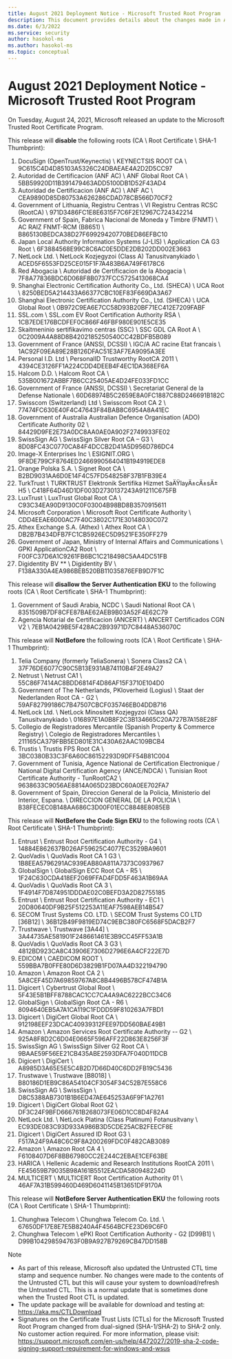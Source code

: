 ```yaml
---
title: August 2021 Deployment Notice - Microsoft Trusted Root Program 
description: This document provides details about the changes made in August 2021 to the root store.
ms.date: 6/3/2022
ms.service: security
author: hasokol-ms
ms.author: hasokol-ms
ms.topic: conceptual
---
```


# August 2021 Deployment Notice - Microsoft Trusted Root Program 

On Tuesday, August 24, 2021, Microsoft released an update to the Microsoft Trusted Root Certificate Program.

This release will **disable** the following roots (CA \ Root Certificate \ SHA-1 Thumbprint):
1. DocuSign (OpenTrust/Keynectis)	\\ KEYNECTSIS ROOT CA	\\ 9C615C4D4D85103A5326C24DBAEAE4A2D2D5CC97
2. Autoridad de Certificacion (ANF AC)	\\ ANF Global Root CA	\\ 5BB59920D11B391479463ADD5100DB1D52F43AD4
3. Autoridad de Certificacion (ANF AC)	\\ ANF AC	\\ CEA9890D85D80753A626286CDAD78CB566D70CF2
4. Government of Lithuania, Registru Centras	\\ VI Registru Centras RCSC (RootCA)	\\ 971D3486FC1E8E6315F7C6F2E12967C724342214
5. Government of Spain, Fabrica Nacional de Moneda y Timbre (FNMT)	\\ AC RAIZ FNMT-RCM (B8651)	\\ B865130BEDCA38D27F69929420770BED86EFBC10
6. Japan Local Authority Information Systems (J-LIS)	\\ Application CA G3 Root	\\ 6F3884568E99C8C6AC0E5DDE2DB202DD002E3663
7. NetLock Ltd.	\\ NetLock Kozjegyzoi (Class A) Tanusitvanykiado	\\ ACED5F6553FD25CE015F1F7A483B6A749F6178C6
8. Red Abogacia	\\ Autoridad de Certificacion de la Abogacia	\\ 7F8A77836BDC6D068F8B0737FCC5725413068CA4
9. Shanghai Electronic Certification Authority Co., Ltd. (SHECA)	\\ UCA Root	\\ 8250BED5A214433A66377CBC10EF83F669DA3A67
10. Shanghai Electronic Certification Authority Co., Ltd. (SHECA)	\\ UCA Global Root	\\ 0B972C9EA6E7CC58D93B20BF71EC412E7209FABF
11. SSL.com	\\ SSL.com EV Root Certification Authority RSA	\\ 1CB7EDE176BCDFEF0C866F46FBF980E901E5CE35
12. Skaitmeninio sertifikavimo centras (SSC)	\\ SSC GDL CA Root A	\\ 0C2009A4A88D8B4202185250540CC42BDFB5B089
13. Government of France (ANSSI, DCSSI)	\\ IGC/A AC racine Etat francais	\\ 1AC92F09EA89E28B126DFAC51E3AF7EA9095A3EE
14. Personal I.D. Ltd	\\ PersonalID Trustworthy RootCA 2011	\\ 4394CE3126FF1A224CDD4DEEB4F4EC1DA368EF6A
15. Halcom D.D.	\\ Halcom Root CA	\\ 535B001672ABBF7B6CC25405AE4D24FE033FD1CC
16. Government of France (ANSSI, DCSSI)	\\ Secretariat General de la Defense Nationale	\\ 60D68974B5C2659E8A0FC1887C88D246691B182C
17. Swisscom (Switzerland) Ltd	\\ Swisscom Root CA 2	\\ 77474FC630E40F4C47643F84BAB8C6954A8A41EC
18. Government of Australia	Australian Defence Organisation (ADO) Certificate Authority 02	\\ 84429D9FE2E73A0DC8AA0AE0A902F2749933FE02
19. SwissSign AG	\\ SwissSign Silver Root CA – G3	\\ 8D08FC43C0770CA84F4DCCB2D41A5D956D786DC4
20. Image-X Enterprises Inc	\\ ESIGNIT.ORG	\\ 9F8DE799CF8764ED2466990564041B194919EDE8
21. Orange Polska S.A.	\\ Signet Root CA	\\ B2BD9031AA6D0E14F4C57FD548258F37B1FB39E4
22. TurkTrust	\\ TURKTRUST Elektronik Sertifika Hizmet SaÄŸlayÄ±cÄ±sÄ± H5	\\ C418F64D46D1DF003D2730137243A91211C675FB
23. LuxTrust	\\ LuxTrust Global Root CA	\\ C93C34EA90D9130C0F03004B98BD8B3570915611
24. Microsoft Corporation	\\ Microsoft Root Certificate Authority	\\ CDD4EEAE6000AC7F40C3802C171E30148030C072
25. Athex Exchange S.A. (Athex)	\\ Athex Root CA	\\ DB2B7B434DFB7FC1CB5926EC5D9521FE350FF279
26. Government of Japan, Ministry of Internal Affairs and Communications	\\ GPKI ApplicationCA2 Root	\\ F00FC37D6A1C9261FB6BC1C218498C5AA4DC51FB
27. Digidentity BV **	\\ Digidentity BV	\\ F138A330A4EA986BEB520BB11035876EFB9D7F1C


This release will **disallow the Server Authentication EKU** to the following roots (CA \ Root Certificate \ SHA-1 Thumbprint):
1. Government of Saudi Arabia, NCDC	\\ Saudi National Root CA	\\ 8351509B7DF8CFE87BAE62AEB9B03A52F4E62C79
2. Agencia Notarial de Certificacion (ANCERT)	\\ ANCERT Certificados CGN V2	\\ 7EB1A0429BE5F428AC2B93971D7C8448A536070C


This release will **NotBefore** the following roots (CA \ Root Certificate \ SHA-1 Thumbprint):
1. Telia Company (formerly TeliaSonera)	\\ Sonera Class2 CA	\\ 37F76DE6077C90C5B13E931AB74110B4F2E49A27
2. Netrust	\\ Netrust CA1	\\ 55C86F7414AC8BDD6814F4D86AF15F3710E104D0
3. Government of The Netherlands, PKIoverheid (Logius)	\\ Staat der Nederlanden Root CA - G2	\\ 59AF82799186C7B47507CBCF035746EB04DDB716
4. NetLock Ltd.	\\ NetLock Minositett Kozjegyzoi (Class QA) Tanusitvanykiado	\\ 016897E1A0B8F2C3B134665C20A727B7A158E28F
5. Collegio de Registradores Mercantile (Spanish Property & Commerce Registry)	\\ Colegio de Registradores Mercantiles	\\ 211165CA379FBB5ED801E31C430A62AAC109BCB4
6. Trustis	\\ Trustis FPS Root CA	\\ 3BC0380B33C3F6A60C86152293D9DFF54B81C004
7. Government of Tunisia, Agence National de Certification Electronique / National Digital Certification Agency (ANCE/NDCA)	\\ Tunisian Root Certificate Authority - TunRootCA2	\\ 9638633C9056AE8814A065D23BDC60A0EE702FA7
8. Government of Spain, Direccion General de la Policia, Ministerio del Interior, Espana.	\\ DIRECCION GENERAL DE LA POLICIA	\\ B38FECEC0B148AA686C3D00F01ECC8848E8085EB


This release will **NotBefore the Code Sign EKU** to the following roots (CA \ Root Certificate \ SHA-1 Thumbprint):
1. Entrust	\\ Entrust Root Certification Authority - G4	\\ 14884E862637B026AF59625C4077EC3529BA9601
2. QuoVadis	\\ QuoVadis Root CA 1 G3	\\ 1B8EEA5796291AC939EAB80A811A7373C0937967
3. GlobalSign	\\ GlobalSign ECC Root CA - R5	\\ 1F24C630CDA418EF2069FFAD4FDD5F463A1B69AA
4. QuoVadis	\\ QuoVadis Root CA 3	\\ 1F4914F7D874951DDDAE02C0BEFD3A2D82755185
5. Entrust	\\ Entrust Root Certification Authority - EC1	\\ 20D80640DF9B25F512253A11EAF7598AEB14B547
6. SECOM Trust Systems CO. LTD.	\\ SECOM Trust Systems CO LTD [36B12]	\\ 36B12B49F9819ED74C9EBC380FC6568F5DACB2F7
7. Trustwave	\\ Trustwave [3A44]	\\ 3A44735AE581901F248661461E3B9CC45FF53A1B
8. QuoVadis	\\ QuoVadis Root CA 3 G3	\\ 4812BD923CA8C43906E7306D2796E6A4CF222E7D
9. EDICOM	\\ CAEDICOM ROOT	\\ 559BBA7B0FFE80D6D3829B1FD07AA4D322194790
10. Amazon	\\ Amazon Root CA 2	\\ 5A8CEF45D7A69859767A8C8B4496B578CF474B1A
11. Digicert	\\ Cybertrust Global Root	\\ 5F43E5B1BFF8788CAC1CC7CA4A9AC6222BCC34C6
12. GlobalSign	\\ GlobalSign Root CA - R6	\\ 8094640EB5A7A1CA119C1FDDD59F810263A7FBD1
13. Digicert	\\ DigiCert Global Root CA	\\ 912198EEF23DCAC40939312FEE97DD560BAE49B1
14. Amazon	\\ Amazon Services Root Certificate Authority -- G2	\\ 925A8F8D2C6D04E0665F596AFF22D863E8256F3F
15. SwissSign AG	\\ SwissSign Silver G2 Root CA	\\ 9BAAE59F56EE21CB435ABE2593DFA7F040D11DCB
16. Digicert	\\ DigiCert	\\ A8985D3A65E5E5C4B2D7D66D40C6DD2FB19C5436
17. Trustwave	\\ Trustwave [B8018]	\\ B80186D1EB9C86A54104CF3054F34C52B7E558C6
18. SwissSign AG	\\ SwissSign	\\ D8C5388AB7301B1B6ED47AE645253A6F9F1A2761
19. Digicert	\\ DigiCert Global Root G2	\\ DF3C24F9BFD666761B268073FE06D1CC8D4F82A4
20. NetLock Ltd.	\\ NetLock Platina (Class Platinum) Fotanusitvany	\\ EC93DE083C93D933A986B3D5CDE25ACB2FEECF8E
21. Digicert	\\ DigiCert Assured ID Root G3	\\ F517A24F9A48C6C9F8A200269FDC0F482CAB3089
22. Amazon	\\ Amazon Root CA 4	\\ F6108407D6F8BB67980CC2E244C2EBAE1CEF63BE
23. HARICA	\\ Hellenic Academic and Research Institutions RootCA 2011	\\ FE45659B79035B98A161B5512EACDA580948224D
24. MULTICERT	\\ MULTICERT Root Certification Authority 01	\\ 46AF7A31B599460D469D6041145B13651DF9170A

This release will **NotBefore Server Authentication EKU** the following roots (CA \ Root Certificate \ SHA-1 Thumbprint):
1. Chunghwa Telecom	\\ Chunghwa Telecom Co. Ltd.	\\ 67650DF17E8E7E5B8240A4F4564BCFE23D69C6F0
2. Chunghwa Telecom	\\ ePKI Root Certification Authority - G2 [D99B1]	\\ D99B104298594763F0B9A927B79269CB47DD158B


>[!NOTE]
> * As part of this release, Microsoft also updated the Untrusted CTL time stamp and sequence number. No changes were made to the contents of the Untrusted CTL but this will cause your system to download/refresh the Untrusted CTL. This is a normal update that is sometimes done when the Trusted Root CTL is updated.
> * The update package will be available for download and testing at: <https://aka.ms/CTLDownload>
> * Signatures on the Certificate Trust Lists (CTLs) for the Microsoft Trusted Root Program changed from dual-signed (SHA-1/SHA-2) to SHA-2 only. No customer action required. For more information, please visit: <https://support.microsoft.com/en-us/help/4472027/2019-sha-2-code-signing-support-requirement-for-windows-and-wsus>
